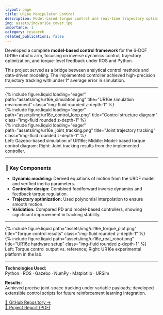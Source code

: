```yaml
---
layout: page
title: UR16e Manipulator Control
description: Model-based torque control and real-time trajectory optimization
img: assets/img/ur16e_cover.jpg
importance: 1
category: research
related_publications: false
---
```


Developed a complete **model-based control framework** for the 6-DOF UR16e robotic arm, focusing on inverse dynamics control, trajectory optimization, and torque-level feedback under ROS and Python.

This project served as a bridge between analytical control methods and data-driven modeling. The implemented controller achieved high-precision trajectory tracking with under 1° average error in simulation.

---

<div class="row">
    <div class="col-sm mt-3 mt-md-0">
        {% include figure.liquid loading="eager" path="assets/img/ur16e_simulation.png" title="UR16e simulation environment" class="img-fluid rounded z-depth-1" %}
    </div>
    <div class="col-sm mt-3 mt-md-0">
        {% include figure.liquid loading="eager" path="assets/img/ur16e_control_loop.png" title="Control structure diagram" class="img-fluid rounded z-depth-1" %}
    </div>
    <div class="col-sm mt-3 mt-md-0">
        {% include figure.liquid loading="eager" path="assets/img/ur16e_joint_tracking.png" title="Joint trajectory tracking" class="img-fluid rounded z-depth-1" %}
    </div>
</div>

<div class="caption">
    Left: Gazebo-based simulation of UR16e; Middle: Model-based torque control diagram; Right: Joint tracking results from the implemented controller.
</div>

---

### 🧩 Key Components

- **Dynamic modeling:** Derived equations of motion from the URDF model and verified inertia parameters.  
- **Controller design:** Combined feedforward inverse dynamics and feedback torque regulation.  
- **Trajectory optimization:** Used polynomial interpolation to ensure smooth motion.  
- **Validation:** Compared PD and model-based controllers, showing significant improvement in tracking stability.

---

<div class="row justify-content-sm-center">
    <div class="col-sm-8 mt-3 mt-md-0">
        {% include figure.liquid path="assets/img/ur16e_torque_plot.png" title="Torque control results" class="img-fluid rounded z-depth-1" %}
    </div>
    <div class="col-sm-4 mt-3 mt-md-0">
        {% include figure.liquid path="assets/img/ur16e_real_robot.png" title="UR16e hardware setup" class="img-fluid rounded z-depth-1" %}
    </div>
</div>

<div class="caption">
    Left: Torque control output vs. reference; Right: UR16e experimental platform in the lab.
</div>

---

**Technologies Used:**  
Python · ROS · Gazebo · NumPy · Matplotlib · URSim

**Results:**  
Achieved precise joint-space tracking under variable payloads; developed extensible control scripts for future reinforcement learning integration.

[📂 GitHub Repository →](https://github.com/yourusername/ur16e-control)  
[📄 Project Report (PDF)](assets/pdf/ur16e_report.pdf)
